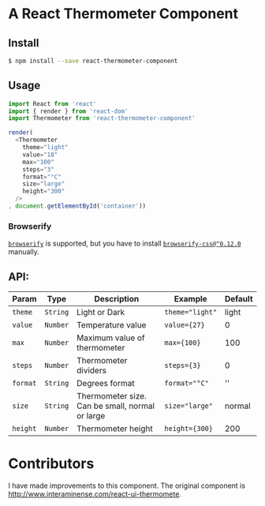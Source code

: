 # A React Thermometer Component

## Install

```sh
$ npm install --save react-thermometer-component
```

## Usage

```js
import React from 'react'
import { render } from 'react-dom'
import Thermometer from 'react-thermometer-component'

render(
  <Thermometer
    theme="light"
    value="18"
    max="100"
    steps="3"
    format="°C"
    size="large"
    height="300"
  />
, document.getElementById('container'))
```

### Browserify

[`browserify`](https://npmjs.com/packages/browserify) is supported, but you have to install [`browserify-css@^0.12.0`](https://npmjs.com/packages/browserify-css) manually.


## API:

| Param | Type | Description | Example | Default |
| --- | --- | --- | --- | --- |
| `theme` | `String` | Light or Dark | `theme="light"` | light |
| `value` | `Number` | Temperature value | `value={27}` | 0 |
| `max` | `Number` | Maximum value of thermometer | `max={100}` | 100 |
| `steps` | `Number` | Thermometer dividers | `steps={3}` | 0 |
| `format` | `String` | Degrees format | `format="°C"` | '' |
| `size` | `String` | Thermometer size. Can be small, normal or large | `size="large"` | normal |
| `height` | `Number` | Thermometer height | `height={300}` | 200 |

# Contributors

I have made improvements to this component. The original component is http://www.interaminense.com/react-ui-thermomete.

